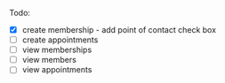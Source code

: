 Todo:

- [x] create membership
		- add point of contact check box
- [ ] create appointments
- [ ] view memberships
- [ ] view members
- [ ] view appointments